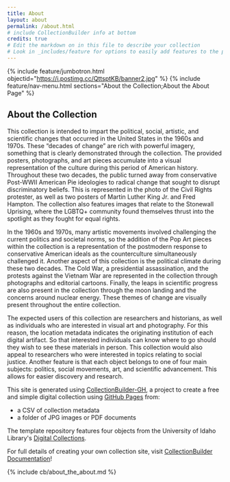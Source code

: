 ```yaml
---
title: About
layout: about
permalink: /about.html
# include CollectionBuilder info at bottom
credits: true
# Edit the markdown on in this file to describe your collection
# Look in _includes/feature for options to easily add features to the page
---
```


{% include feature/jumbotron.html objectid="https://i.postimg.cc/QttsptKB/banner2.jpg" %}
{% include feature/nav-menu.html sections="About the Collection;About the About Page" %}
## About the Collection
This collection is intended to impart the political, social, artistic, and scientific changes that occurred in the United States in the 1960s and 1970s. These “decades of change” are rich with powerful imagery, something that is clearly demonstrated through the collection. The provided posters, photographs, and art pieces accumulate into a visual representation of the culture during this period of American history. Throughout these two decades, the public turned away from conservative Post-WWII American Pie ideologies to radical change that sought to disrupt discriminatory beliefs. This is represented in the photo of the Civil Rights protester, as well as two posters of Martin Luther King Jr. and Fred Hampton. The collection also features images that relate to the Stonewall Uprising, where the LGBTQ+ community found themselves thrust into the spotlight as they fought for equal rights. 

In the 1960s and 1970s, many artistic movements involved challenging the current politics and societal norms, so the addition of the Pop Art pieces within the collection is a representation of the postmodern response to conservative American ideals as the counterculture simultaneously challenged it. Another aspect of this collection is the political climate during these two decades. The Cold War, a presidential assassination, and the protests against the Vietnam War are represented in the collection through photographs and editorial cartoons. Finally, the leaps in scientific progress are also present in the collection through the moon landing and the  concerns around nuclear energy. These themes of change are visually present throughout the entire collection. 

The expected users of this collection are researchers and historians, as well as individuals who are interested in visual art and photography. For this reason, the location metadata indicates the originating institution of each digital artifact. So that interested individuals can know where to go should they wish to see these materials in person. This collection would also appeal to researchers who were interested in topics relating to social justice. Another feature is that each object belongs to one of four main subjects: politics, social movements, art, and scientific advancement. This allows for easier discovery and research. 


This site is generated using [CollectionBuilder-GH](https://collectionbuilding.github.io/gh/), a project to create a free and simple digital collection using [GitHub Pages](https://pages.github.com/) from: 

- a CSV of collection metadata
- a folder of JPG images or PDF documents

The template repository features four objects from the University of Idaho Library's [Digital Collections](https://www.lib.uidaho.edu/digital). 

For full details of creating your own collection site, visit [CollectionBuilder Documentation](https://collectionbuilder.github.io/cb-docs/)!

<!-- IMPORTANT!!! DELETE this comment and the include below when you are finished editing this page for your collection. The include below introduces about page features. They will show up on your collection's about page until you delete it.  -->
{% include cb/about_the_about.md %} 
